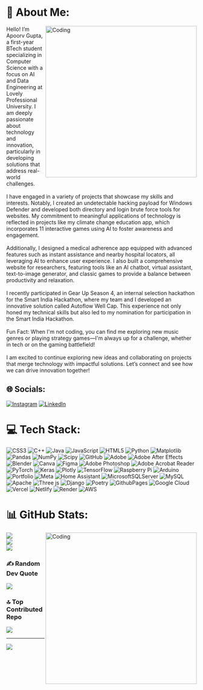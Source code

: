 # 💫 About Me:
<img align="right" alt="Coding" width="400" src="https://media4.giphy.com/media/v1.Y2lkPTc5MGI3NjExanVuNmFyY3Q2YXdpMGNxMTNjdzlwOTVwaWUyOTJ0eDE3Y3l2c2lwZSZlcD12MV9pbnRlcm5hbF9naWZfYnlfaWQmY3Q9Zw/bGgsc5mWoryfgKBx1u/giphy.webp">
Hello! I’m Apoorv Gupta, a first-year BTech student specializing in Computer Science with a focus on AI and Data Engineering at Lovely Professional University. I am deeply passionate about technology and innovation, particularly in developing solutions that address real-world challenges.<br><br>I have engaged in a variety of projects that showcase my skills and interests. Notably, I created an undetectable hacking payload for Windows Defender and developed both directory and login brute force tools for websites. My commitment to meaningful applications of technology is reflected in projects like my climate change education app, which incorporates 11 interactive games using AI to foster awareness and engagement.<br><br>Additionally, I designed a medical adherence app equipped with advanced features such as instant assistance and nearby hospital locators, all leveraging AI to enhance user experience. I also built a comprehensive website for researchers, featuring tools like an AI chatbot, virtual assistant, text-to-image generator, and classic games to provide a balance between productivity and relaxation.<br><br>I recently participated in Gear Up Season 4, an internal selection hackathon for the Smart India Hackathon, where my team and I developed an innovative solution called Autoflow Well Cap. This experience not only honed my technical skills but also led to my nomination for participation in the Smart India Hackathon.<br><br>Fun Fact: When I'm not coding, you can find me exploring new music genres or playing strategy games—I'm always up for a challenge, whether in tech or on the gaming battlefield!<br><br>I am excited to continue exploring new ideas and collaborating on projects that merge technology with impactful solutions. Let’s connect and see how we can drive innovation together!


## 🌐 Socials:
[![Instagram](https://img.shields.io/badge/Instagram-%23E4405F.svg?logo=Instagram&logoColor=white)](https://instagram.com/i__apoorv__01) [![LinkedIn](https://img.shields.io/badge/LinkedIn-%230077B5.svg?logo=linkedin&logoColor=white)](https://linkedin.com/in/-apoorv-) 

# 💻 Tech Stack:
![CSS3](https://img.shields.io/badge/css3-%231572B6.svg?style=plastic&logo=css3&logoColor=white) ![C++](https://img.shields.io/badge/c++-%2300599C.svg?style=plastic&logo=c%2B%2B&logoColor=white) ![Java](https://img.shields.io/badge/java-%23ED8B00.svg?style=plastic&logo=openjdk&logoColor=white) ![JavaScript](https://img.shields.io/badge/javascript-%23323330.svg?style=plastic&logo=javascript&logoColor=%23F7DF1E) ![HTML5](https://img.shields.io/badge/html5-%23E34F26.svg?style=plastic&logo=html5&logoColor=white) ![Python](https://img.shields.io/badge/python-3670A0?style=plastic&logo=python&logoColor=ffdd54) ![Matplotlib](https://img.shields.io/badge/Matplotlib-%23ffffff.svg?style=plastic&logo=Matplotlib&logoColor=black) ![Pandas](https://img.shields.io/badge/pandas-%23150458.svg?style=plastic&logo=pandas&logoColor=white) ![NumPy](https://img.shields.io/badge/numpy-%23013243.svg?style=plastic&logo=numpy&logoColor=white) ![Scipy](https://img.shields.io/badge/SciPy-%230C55A5.svg?style=plastic&logo=scipy&logoColor=%white) ![GitHub](https://img.shields.io/badge/github-%23121011.svg?style=plastic&logo=github&logoColor=white) ![Adobe](https://img.shields.io/badge/adobe-%23FF0000.svg?style=plastic&logo=adobe&logoColor=white) ![Adobe After Effects](https://img.shields.io/badge/Adobe%20After%20Effects-9999FF.svg?style=plastic&logo=Adobe%20After%20Effects&logoColor=white) ![Blender](https://img.shields.io/badge/blender-%23F5792A.svg?style=plastic&logo=blender&logoColor=white) ![Canva](https://img.shields.io/badge/Canva-%2300C4CC.svg?style=plastic&logo=Canva&logoColor=white) ![Figma](https://img.shields.io/badge/figma-%23F24E1E.svg?style=plastic&logo=figma&logoColor=white) ![Adobe Photoshop](https://img.shields.io/badge/adobe%20photoshop-%2331A8FF.svg?style=plastic&logo=adobe%20photoshop&logoColor=white) ![Adobe Acrobat Reader](https://img.shields.io/badge/Adobe%20Acrobat%20Reader-EC1C24.svg?style=plastic&logo=Adobe%20Acrobat%20Reader&logoColor=white) ![PyTorch](https://img.shields.io/badge/PyTorch-%23EE4C2C.svg?style=plastic&logo=PyTorch&logoColor=white) ![Keras](https://img.shields.io/badge/Keras-%23D00000.svg?style=plastic&logo=Keras&logoColor=white) ![Plotly](https://img.shields.io/badge/Plotly-%233F4F75.svg?style=plastic&logo=plotly&logoColor=white) ![TensorFlow](https://img.shields.io/badge/TensorFlow-%23FF6F00.svg?style=plastic&logo=TensorFlow&logoColor=white) ![Raspberry Pi](https://img.shields.io/badge/-RaspberryPi-C51A4A?style=plastic&logo=Raspberry-Pi) ![Arduino](https://img.shields.io/badge/-Arduino-00979D?style=plastic&logo=Arduino&logoColor=white) ![Portfolio](https://img.shields.io/badge/Portfolio-%23000000.svg?style=plastic&logo=firefox&logoColor=#FF7139) ![Meta](https://img.shields.io/badge/Meta-%230467DF.svg?style=plastic&logo=Meta&logoColor=white) ![Home Assistant](https://img.shields.io/badge/home%20assistant-%2341BDF5.svg?style=plastic&logo=home-assistant&logoColor=white) ![MicrosoftSQLServer](https://img.shields.io/badge/Microsoft%20SQL%20Server-CC2927?style=plastic&logo=microsoft%20sql%20server&logoColor=white) ![MySQL](https://img.shields.io/badge/mysql-4479A1.svg?style=plastic&logo=mysql&logoColor=white) ![Apache](https://img.shields.io/badge/apache-%23D42029.svg?style=plastic&logo=apache&logoColor=white) ![Three js](https://img.shields.io/badge/threejs-black?style=plastic&logo=three.js&logoColor=white) ![Django](https://img.shields.io/badge/django-%23092E20.svg?style=plastic&logo=django&logoColor=white) ![Poetry](https://img.shields.io/badge/Poetry-%233B82F6.svg?style=plastic&logo=poetry&logoColor=0B3D8D) ![GithubPages](https://img.shields.io/badge/github%20pages-121013?style=plastic&logo=github&logoColor=white) ![Google Cloud](https://img.shields.io/badge/GoogleCloud-%234285F4.svg?style=plastic&logo=google-cloud&logoColor=white) ![Vercel](https://img.shields.io/badge/vercel-%23000000.svg?style=plastic&logo=vercel&logoColor=white) ![Netlify](https://img.shields.io/badge/netlify-%23000000.svg?style=plastic&logo=netlify&logoColor=#00C7B7) ![Render](https://img.shields.io/badge/Render-%46E3B7.svg?style=plastic&logo=render&logoColor=white) ![AWS](https://img.shields.io/badge/AWS-%23FF9900.svg?style=plastic&logo=amazon-aws&logoColor=white)
# 📊 GitHub Stats:
![](https://github-readme-stats.vercel.app/api?username=iapoorv01&theme=shadow_red&hide_border=false&include_all_commits=false&count_private=false)  <img align="right" alt="Coding" width="400" src="https://media0.giphy.com/media/v1.Y2lkPTc5MGI3NjExaW9nMGVuZXBpMHRyMmFkcm5tcWt5aDdmb3dzdnpsd2tuMGJ4bXhhcCZlcD12MV9pbnRlcm5hbF9naWZfYnlfaWQmY3Q9Zw/bJ4TVNYNUympPgcpem/giphy.webp"> <br/> 
![](https://github-readme-streak-stats.herokuapp.com/?user=iapoorv01&theme=shadow_red&hide_border=false)<br/>
![](https://github-readme-stats.vercel.app/api/top-langs/?username=iapoorv01&theme=shadow_red&hide_border=false&include_all_commits=false&count_private=false&layout=compact)

### ✍️ Random Dev Quote
![](https://quotes-github-readme.vercel.app/api?type=vetical&theme=radical)

### 🔝 Top Contributed Repo
![](https://github-contributor-stats.vercel.app/api?username=iapoorv01&limit=5&theme=dark&combine_all_yearly_contributions=true)

---
[![](https://visitcount.itsvg.in/api?id=iapoorv01&icon=0&color=4)](https://visitcount.itsvg.in)

